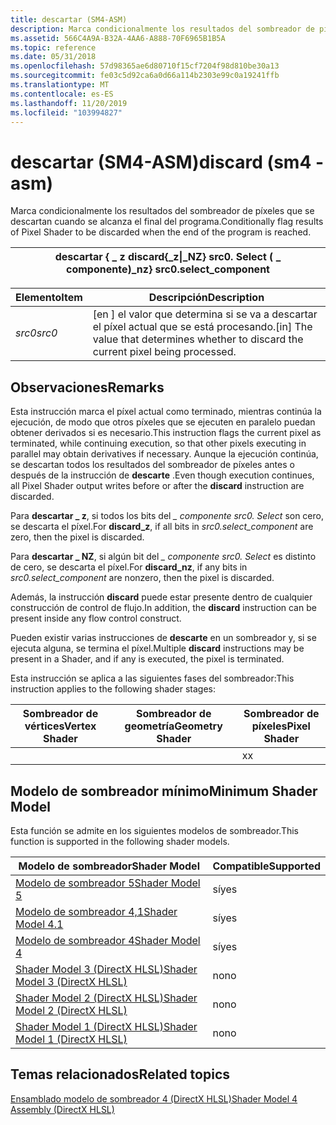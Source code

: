 ```yaml
---
title: descartar (SM4-ASM)
description: Marca condicionalmente los resultados del sombreador de píxeles que se descartan cuando se alcanza el final del programa.
ms.assetid: 566C4A9A-B32A-4AA6-A888-70F6965B1B5A
ms.topic: reference
ms.date: 05/31/2018
ms.openlocfilehash: 57d98365ae6d80710f15cf7204f98d810be30a13
ms.sourcegitcommit: fe03c5d92ca6a0d66a114b2303e99c0a19241ffb
ms.translationtype: MT
ms.contentlocale: es-ES
ms.lasthandoff: 11/20/2019
ms.locfileid: "103994827"
---
```

# <a name="discard-sm4---asm"></a><span data-ttu-id="8ec01-103">descartar (SM4-ASM)</span><span class="sxs-lookup"><span data-stu-id="8ec01-103">discard (sm4 - asm)</span></span>

<span data-ttu-id="8ec01-104">Marca condicionalmente los resultados del sombreador de píxeles que se descartan cuando se alcanza el final del programa.</span><span class="sxs-lookup"><span data-stu-id="8ec01-104">Conditionally flag results of Pixel Shader to be discarded when the end of the program is reached.</span></span>



| <span data-ttu-id="8ec01-105">descartar { \_ z </span><span class="sxs-lookup"><span data-stu-id="8ec01-105">discard{\_z</span></span>\|<span data-ttu-id="8ec01-106">\_NZ} src0. Select ( \_ componente)</span><span class="sxs-lookup"><span data-stu-id="8ec01-106">\_nz} src0.select\_component</span></span> |
|-------------------------------------------|



 



| <span data-ttu-id="8ec01-107">Elemento</span><span class="sxs-lookup"><span data-stu-id="8ec01-107">Item</span></span>                                                            | <span data-ttu-id="8ec01-108">Descripción</span><span class="sxs-lookup"><span data-stu-id="8ec01-108">Description</span></span>                                                                                       |
|-----------------------------------------------------------------|---------------------------------------------------------------------------------------------------|
| <span data-ttu-id="8ec01-109"><span id="src0"></span><span id="SRC0"></span>*src0*</span><span class="sxs-lookup"><span data-stu-id="8ec01-109"><span id="src0"></span><span id="SRC0"></span>*src0*</span></span><br/> | <span data-ttu-id="8ec01-110">\[en \] el valor que determina si se va a descartar el píxel actual que se está procesando.</span><span class="sxs-lookup"><span data-stu-id="8ec01-110">\[in\] The value that determines whether to discard the current pixel being processed.</span></span><br/> |



 

## <a name="remarks"></a><span data-ttu-id="8ec01-111">Observaciones</span><span class="sxs-lookup"><span data-stu-id="8ec01-111">Remarks</span></span>

<span data-ttu-id="8ec01-112">Esta instrucción marca el píxel actual como terminado, mientras continúa la ejecución, de modo que otros píxeles que se ejecuten en paralelo puedan obtener derivados si es necesario.</span><span class="sxs-lookup"><span data-stu-id="8ec01-112">This instruction flags the current pixel as terminated, while continuing execution, so that other pixels executing in parallel may obtain derivatives if necessary.</span></span> <span data-ttu-id="8ec01-113">Aunque la ejecución continúa, se descartan todos los resultados del sombreador de píxeles antes o después de la instrucción de **descarte** .</span><span class="sxs-lookup"><span data-stu-id="8ec01-113">Even though execution continues, all Pixel Shader output writes before or after the **discard** instruction are discarded.</span></span>

<span data-ttu-id="8ec01-114">Para **descartar \_ z**, si todos los bits del *\_ componente src0. Select* son cero, se descarta el píxel.</span><span class="sxs-lookup"><span data-stu-id="8ec01-114">For **discard\_z**, if all bits in *src0.select\_component* are zero, then the pixel is discarded.</span></span>

<span data-ttu-id="8ec01-115">Para **descartar \_ NZ**, si algún bit del *\_ componente src0. Select* es distinto de cero, se descarta el píxel.</span><span class="sxs-lookup"><span data-stu-id="8ec01-115">For **discard\_nz**, if any bits in *src0.select\_component* are nonzero, then the pixel is discarded.</span></span>

<span data-ttu-id="8ec01-116">Además, la instrucción **discard** puede estar presente dentro de cualquier construcción de control de flujo.</span><span class="sxs-lookup"><span data-stu-id="8ec01-116">In addition, the **discard** instruction can be present inside any flow control construct.</span></span>

<span data-ttu-id="8ec01-117">Pueden existir varias instrucciones de **descarte** en un sombreador y, si se ejecuta alguna, se termina el píxel.</span><span class="sxs-lookup"><span data-stu-id="8ec01-117">Multiple **discard** instructions may be present in a Shader, and if any is executed, the pixel is terminated.</span></span>

<span data-ttu-id="8ec01-118">Esta instrucción se aplica a las siguientes fases del sombreador:</span><span class="sxs-lookup"><span data-stu-id="8ec01-118">This instruction applies to the following shader stages:</span></span>



| <span data-ttu-id="8ec01-119">Sombreador de vértices</span><span class="sxs-lookup"><span data-stu-id="8ec01-119">Vertex Shader</span></span> | <span data-ttu-id="8ec01-120">Sombreador de geometría</span><span class="sxs-lookup"><span data-stu-id="8ec01-120">Geometry Shader</span></span> | <span data-ttu-id="8ec01-121">Sombreador de píxeles</span><span class="sxs-lookup"><span data-stu-id="8ec01-121">Pixel Shader</span></span> |
|---------------|-----------------|--------------|
|               |                 | <span data-ttu-id="8ec01-122">x</span><span class="sxs-lookup"><span data-stu-id="8ec01-122">x</span></span>            |



 

## <a name="minimum-shader-model"></a><span data-ttu-id="8ec01-123">Modelo de sombreador mínimo</span><span class="sxs-lookup"><span data-stu-id="8ec01-123">Minimum Shader Model</span></span>

<span data-ttu-id="8ec01-124">Esta función se admite en los siguientes modelos de sombreador.</span><span class="sxs-lookup"><span data-stu-id="8ec01-124">This function is supported in the following shader models.</span></span>



| <span data-ttu-id="8ec01-125">Modelo de sombreador</span><span class="sxs-lookup"><span data-stu-id="8ec01-125">Shader Model</span></span>                                              | <span data-ttu-id="8ec01-126">Compatible</span><span class="sxs-lookup"><span data-stu-id="8ec01-126">Supported</span></span> |
|-----------------------------------------------------------|-----------|
| [<span data-ttu-id="8ec01-127">Modelo de sombreador 5</span><span class="sxs-lookup"><span data-stu-id="8ec01-127">Shader Model 5</span></span>](d3d11-graphics-reference-sm5.md)        | <span data-ttu-id="8ec01-128">sí</span><span class="sxs-lookup"><span data-stu-id="8ec01-128">yes</span></span>       |
| [<span data-ttu-id="8ec01-129">Modelo de sombreador 4,1</span><span class="sxs-lookup"><span data-stu-id="8ec01-129">Shader Model 4.1</span></span>](dx-graphics-hlsl-sm4.md)              | <span data-ttu-id="8ec01-130">sí</span><span class="sxs-lookup"><span data-stu-id="8ec01-130">yes</span></span>       |
| [<span data-ttu-id="8ec01-131">Modelo de sombreador 4</span><span class="sxs-lookup"><span data-stu-id="8ec01-131">Shader Model 4</span></span>](dx-graphics-hlsl-sm4.md)                | <span data-ttu-id="8ec01-132">sí</span><span class="sxs-lookup"><span data-stu-id="8ec01-132">yes</span></span>       |
| [<span data-ttu-id="8ec01-133">Shader Model 3 (DirectX HLSL)</span><span class="sxs-lookup"><span data-stu-id="8ec01-133">Shader Model 3 (DirectX HLSL)</span></span>](dx-graphics-hlsl-sm3.md) | <span data-ttu-id="8ec01-134">no</span><span class="sxs-lookup"><span data-stu-id="8ec01-134">no</span></span>        |
| [<span data-ttu-id="8ec01-135">Shader Model 2 (DirectX HLSL)</span><span class="sxs-lookup"><span data-stu-id="8ec01-135">Shader Model 2 (DirectX HLSL)</span></span>](dx-graphics-hlsl-sm2.md) | <span data-ttu-id="8ec01-136">no</span><span class="sxs-lookup"><span data-stu-id="8ec01-136">no</span></span>        |
| [<span data-ttu-id="8ec01-137">Shader Model 1 (DirectX HLSL)</span><span class="sxs-lookup"><span data-stu-id="8ec01-137">Shader Model 1 (DirectX HLSL)</span></span>](dx-graphics-hlsl-sm1.md) | <span data-ttu-id="8ec01-138">no</span><span class="sxs-lookup"><span data-stu-id="8ec01-138">no</span></span>        |



 

## <a name="related-topics"></a><span data-ttu-id="8ec01-139">Temas relacionados</span><span class="sxs-lookup"><span data-stu-id="8ec01-139">Related topics</span></span>

<dl> <dt>

[<span data-ttu-id="8ec01-140">Ensamblado modelo de sombreador 4 (DirectX HLSL)</span><span class="sxs-lookup"><span data-stu-id="8ec01-140">Shader Model 4 Assembly (DirectX HLSL)</span></span>](dx-graphics-hlsl-sm4-asm.md)
</dt> </dl>

 

 





